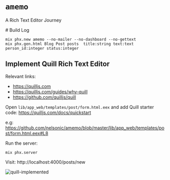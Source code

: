 # `amemo`

A Rich Text Editor Journey

# Build Log

```
mix phx.new amemo --no-mailer --no-dashboard --no-gettext
mix phx.gen.html Blog Post posts  title:string text:text person_id:integer status:integer
```

## Implement Quill Rich Text Editor

Relevant links:
+ https://quilljs.com
+ https://quilljs.com/guides/why-quill
+ https://github.com/quilljs/quill



Open `lib/app_web/templates/post/form.html.eex`
and add Quill starter code:
https://quilljs.com/docs/quickstart

e.g: https://github.com/nelsonic/amemo/blob/master/lib/app_web/templates/post/form.html.eex#L8

Run the server:

```
mix phx.server
```

Visit: http://localhost:4000/posts/new

![quill-implemented](https://user-images.githubusercontent.com/194400/84235579-face0c00-aaed-11ea-918a-228012796e29.png)
